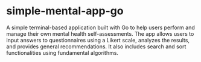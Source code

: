
# simple-mental-app-go
A simple terminal-based application built with Go to help users perform and manage their own mental health self-assessments. The app allows users to input answers to questionnaires using a Likert scale, analyzes the results, and provides general recommendations. It also includes search and sort functionalities using fundamental algorithms.
